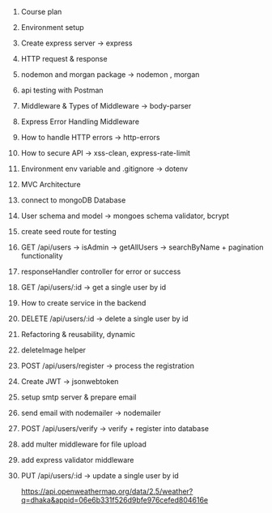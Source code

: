 1. Course plan
2. Environment setup
3. Create express server -> express
4. HTTP request & response
5. nodemon and morgan package -> nodemon , morgan
6. api testing with Postman
7. Middleware & Types of Middleware -> body-parser
8. Express Error Handling Middleware
9. How to handle HTTP errors -> http-errors
10. How to secure API -> xss-clean, express-rate-limit
11. Environment env variable and .gitignore -> dotenv
12. MVC Architecture
13. connect to mongoDB Database
14. User schema and model -> mongoes schema validator, bcrypt
15. create seed route for testing
16. GET /api/users -> isAdmin -> getAllUsers ->
    searchByName + pagination functionality
17. responseHandler controller for error or success
18. GET /api/users/:id -> get a single user by id
19. How to create service in the backend
20. DELETE /api/users/:id -> delete a single user by id
21. Refactoring & reusability, dynamic
22. deleteImage helper
23. POST /api/users/register -> process the registration
24. Create JWT -> jsonwebtoken
25. setup smtp server & prepare email
26. send email with nodemailer -> nodemailer
27. POST /api/users/verify -> verify + register into database
28. add multer middleware for file upload
29. add express validator middleware
30. PUT /api/users/:id -> update a single user by id

    https://api.openweathermap.org/data/2.5/weather?q=dhaka&appid=06e6b331f526d9bfe976cefed804616e
